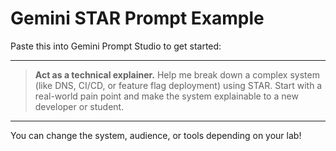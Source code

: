 # Gemini STAR Prompt Example

Paste this into Gemini Prompt Studio to get started:

---

> **Act as a technical explainer.** Help me break down a complex system (like DNS, CI/CD, or feature flag deployment) using STAR. Start with a real-world pain point and make the system explainable to a new developer or student.

---

You can change the system, audience, or tools depending on your lab!
